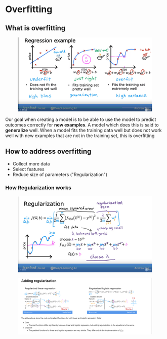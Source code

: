 # Overfitting

## What is overfitting

<figure><img src="../.gitbook/assets/image (1).png" alt=""><figcaption></figcaption></figure>

Our goal when creating a model is to be able to use the model to predict outcomes correctly for **new examples**. A model which does this is said to **generalize** well. When a model fits the training data well but does not work well with new examples that are not in the training set, this is overfitting

## How to address overfitting

* Collect more data
* Select features
* Reduce size of parameters ("Regularization")

### How Regularization works

<figure><img src="../.gitbook/assets/image (1) (1).png" alt=""><figcaption></figcaption></figure>

<figure><img src="../.gitbook/assets/image (2).png" alt=""><figcaption></figcaption></figure>
